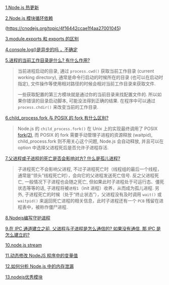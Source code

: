 [1.Node.js 热更新](http://blog.csdn.net/u013444046/article/details/51509053)

[2.Node.js 模块循环依赖](http://www.ruanyifeng.com/blog/2015/11/circular-dependency.html)

  (https://cnodejs.org/topic/4f16442ccae1f4aa27001045)

[3.module.exports 和 exports 的区别](https://cnodejs.org/topic/5734017ac3e4ef7657ab1215)

[4.console.log()是异步的吗 ，不确定](http://blog.csdn.net/kissliux/article/details/19195817)

[5.进程的当前工作目录是什么? 有什么作用?](https://github.com/ElemeFE/node-interview/blob/master/sections/zh-cn/process.md#process)

> 当前进程启动的目录, 通过 `process.cwd()` 获取当前工作目录 (current working directory), 通常是命令行启动的时候所在的目录 (也可以在启动时指定), 文件操作等使用相对路径的时候会相对当前工作目录来获取文件.
>
> 一些获取配置的第三方模块就是通过你的当前目录来找配置文件的. 所以如果你错误的目录启动脚本, 可能没法得到正确的结果. 在程序中可以通过 `process.chdir()` 来改变当前的工作目录.

[6.child_process.fork 与 POSIX 的 fork 有什么区别?](https://github.com/ElemeFE/node-interview/blob/master/sections/zh-cn/process.md#child-process)

> Node.js 的 `child_process.fork()` 在 Unix 上的实现最终调用了 POSIX [fork(2)](http://man7.org/linux/man-pages/man2/fork.2.html), 而 POSIX 的 fork 需要手动管理子进程的资源释放 (waitpid), child_process.fork 则不用关心这个问题, Node.js 会自动释放, 并且可以在 option 中选择父进程死后是否允许子进程存活.

[7.父进程或子进程的死亡是否会影响对方? 什么是孤儿进程?](https://github.com/ElemeFE/node-interview/blob/master/sections/zh-cn/process.md#child-process)

> 子进程死亡不会影响父进程, 不过子进程死亡时（线程组的最后一个线程，通常是“领头”线程死亡时），会向它的父进程发送死亡信号. 反之父进程死亡, 一般情况下子进程也会随之死亡, 但如果此时子进程处于可运行态、僵死状态等等的话, 子进程将被`进程1`（init 进程）收养，从而成为孤儿进程. 另外, 子进程死亡的时候（处于“终止状态”），父进程没有及时调用 `wait()` 或 `waitpid()` 来返回死亡进程的相关信息，此时子进程还有一个 `PCB` 残留在进程表中，被称作僵尸进程.

[8.Nodejs编写守护进程](https://cnodejs.org/topic/57adfadf476898b472247eac)

[9.在 IPC 通道建立之前, 父进程与子进程是怎么通信的? 如果没有通信, 那 IPC 是怎么建立的?](https://github.com/ElemeFE/node-interview/blob/master/sections/zh-cn/process.md#%E8%BF%9B%E7%A8%8B%E9%97%B4%E9%80%9A%E4%BF%A1)

[10.node.js stream](https://github.com/zoubin/streamify-your-node-program)

[11.动态修改 NodeJS 程序中的变量值](http://code.oneapm.com/nodejs/2015/06/27/intereference)

[12.如何分析 Node.js 中的内存泄漏](https://zhuanlan.zhihu.com/p/25736931?group_id=825001468703674368)

[13.nodejs优秀模块](https://github.com/sindresorhus/awesome-nodejs)

[]()

[]()

[]()

[]()

[]()

[]()

[]()

[]()

[]()

[]()

[]()

